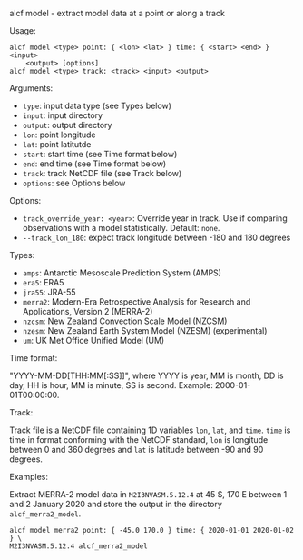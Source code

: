 
alcf model - extract model data at a point or along a track

Usage:

    alcf model <type> point: { <lon> <lat> } time: { <start> <end> } <input>
    	<output> [options]
    alcf model <type> track: <track> <input> <output>

Arguments:

- `type`: input data type (see Types below)
- `input`: input directory
- `output`: output directory
- `lon`: point longitude
- `lat`: point latitutde
- `start`: start time (see Time format below)
- `end`: end time (see Time format below)
- `track`: track NetCDF file (see Track below)
- `options`: see Options below

Options:

- `track_override_year: <year>`: Override year in track.
    Use if comparing observations with a model statistically. Default: `none`.
- `--track_lon_180`: expect track longitude between -180 and 180 degrees

Types:

- `amps`: Antarctic Mesoscale Prediction System (AMPS)
- `era5`: ERA5
- `jra55`: JRA-55
- `merra2`: Modern-Era Retrospective Analysis for Research and Applications,
	Version 2 (MERRA-2)
- `nzcsm`: New Zealand Convection Scale Model (NZCSM)
- `nzesm`: New Zealand Earth System Model (NZESM) (experimental)
- `um`: UK Met Office Unified Model (UM)

Time format:

"YYYY-MM-DD[THH:MM[:SS]]", where YYYY is year, MM is month, DD is day,
HH is hour, MM is minute, SS is second. Example: 2000-01-01T00:00:00.

Track:

Track file is a NetCDF file containing 1D variables `lon`, `lat`, and `time`.
`time` is time in format conforming with the NetCDF standard,
`lon` is longitude between 0 and 360 degrees and `lat` is latitude between
-90 and 90 degrees.

Examples:

Extract MERRA-2 model data in `M2I3NVASM.5.12.4` at 45 S, 170 E between
1 and 2 January 2020 and store the output in the directory `alcf_merra2_model`.

    alcf model merra2 point: { -45.0 170.0 } time: { 2020-01-01 2020-01-02 } \
    M2I3NVASM.5.12.4 alcf_merra2_model
	